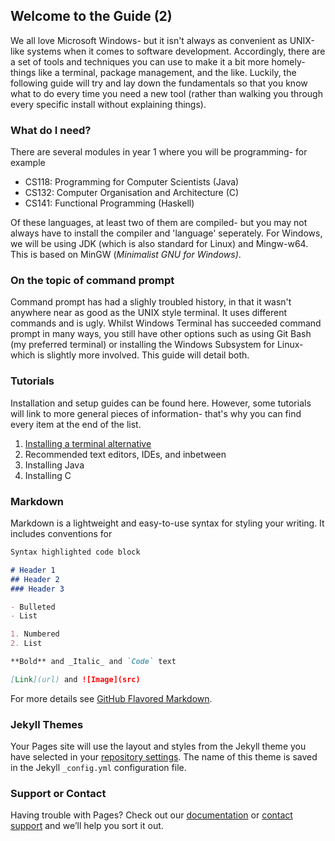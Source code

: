 ## Welcome to the Guide (2)

We all love Microsoft Windows- but it isn't always as convenient as UNIX-like systems when it comes to software development. Accordingly, there are a set of tools and techniques you can use to make it a bit more homely- things like a terminal, package management, and the like. Luckily, the following guide will try and lay down the fundamentals so that you know what to do every time you need a new tool (rather than walking you through every specific install without explaining things).

### What do I need?
There are several modules in year 1 where you will be programming- for example
- CS118: Programming for Computer Scientists (Java)
- CS132: Computer Organisation and Architecture (C)
- CS141: Functional Programming (Haskell)

Of these languages, at least two of them are compiled- but you may not always have to install the compiler and 'language' seperately. For Windows, we will be using JDK (which is also standard for Linux) and Mingw-w64. This is based on MinGW (_Minimalist GNU for Windows)_.

### On the topic of command prompt
Command prompt has had a slighly troubled history, in that it wasn't anywhere near as good as the UNIX style terminal. It uses different commands and is ugly. Whilst Windows Terminal has succeeded command prompt in many ways, you still have other options such as using Git Bash (my preferred terminal) or installing the Windows Subsystem for Linux- which is slightly more involved. This guide will detail both.

### Tutorials
Installation and setup guides can be found here. However, some tutorials will link to more general pieces of information- that's why you can find every item at the end of the list.

1. [Installing a terminal alternative](pages/terminal.md) 
2. Recommended text editors, IDEs, and inbetween
3. Installing Java
4. Installing C

### Markdown

Markdown is a lightweight and easy-to-use syntax for styling your writing. It includes conventions for

```markdown
Syntax highlighted code block

# Header 1
## Header 2
### Header 3

- Bulleted
- List

1. Numbered
2. List

**Bold** and _Italic_ and `Code` text

[Link](url) and ![Image](src)
```

For more details see [GitHub Flavored Markdown](https://guides.github.com/features/mastering-markdown/).

### Jekyll Themes

Your Pages site will use the layout and styles from the Jekyll theme you have selected in your [repository settings](https://github.com/arkamnite/windows-dcs.github.io/settings). The name of this theme is saved in the Jekyll `_config.yml` configuration file.

### Support or Contact

Having trouble with Pages? Check out our [documentation](https://docs.github.com/categories/github-pages-basics/) or [contact support](https://github.com/contact) and we’ll help you sort it out.
